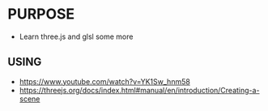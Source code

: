 # PURPOSE

- Learn three.js and glsl some more

## USING

- https://www.youtube.com/watch?v=YK1Sw_hnm58
- https://threejs.org/docs/index.html#manual/en/introduction/Creating-a-scene